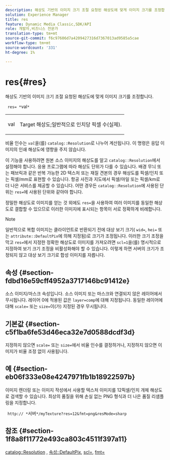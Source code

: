 ```yaml
---
description: 해상도 기반의 이미지 크기 조절 요청된 해상도에 맞게 이미지 크기를 조정합니다.
solution: Experience Manager
title: res
feature: Dynamic Media Classic,SDK/API
role: 개발자,비즈니스 전문가
translation-type: tm+mt
source-git-commit: f6c97606d7a4209427316d7367013ad9585a5cae
workflow-type: tm+mt
source-wordcount: '331'
ht-degree: 1%

---
```



# res{#res}

해상도 기반의 이미지 크기 조절 요청된 해상도에 맞게 이미지 크기를 조정합니다.

` res= *`val`*`

<table id="simpletable_E69F3709266749C4A165C90FF18FF5AA"> 
 <tr class="strow"> 
  <td class="stentry"> <p> <span class="varname"> val  </span> </p> </td> 
  <td class="stentry"> <p>Target 해상도;일반적으로 인치당 픽셀 수(실제). </p> </td> 
 </tr> 
</table>

비율 인수는 *`val`*&#x200B;을(를) `catalog::Resolution`로 나누어 계산됩니다. 이 명령은 응답 이미지의 인쇄 해상도에 영향을 주지 않습니다.

이 기능을 사용하려면 원본 소스 이미지의 해상도를 알고 `catalog::Resolution`에서 설정해야 합니다. 응용 프로그램에 따라 해상도 단위가 다를 수 있습니다. 배경 무늬 또는 패브릭과 같은 반복 가능한 2D 텍스처 또는 재질 견본의 경우 해상도를 픽셀/인치 또는 픽셀/mm로 표현할 수 있습니다. 항공 사진과 지도에서 픽셀/마일 또는 픽셀/km로 더 나은 서비스를 제공할 수 있습니다. 어떤 경우든 `catalog::Resolution`에 사용된 단위는 `res=`에 사용된 단위와 같아야 합니다.

정밀한 해상도로 이미지를 얻는 것 외에도 `res=`을 사용하여 여러 이미지를 동일한 해상도로 결합할 수 있으므로 이러한 이미지에 표시되는 항목이 서로 정확하게 비례합니다.

>[!NOTE]
>
>일반적으로 복합 이미지는 클라이언트로 반환되기 전에 대상 보기 크기( `wid=`, `hei=` 또는 `attribute::DefaultPix`에 의해 지정됨)로 크기가 조정됩니다. 이러한 크기 조정을 막고 `res=`에서 지정한 정확한 해상도로 이미지를 가져오려면 `scl=1`을(를) 명시적으로 지정하여 보기 크기 조정을 비활성화해야 할 수 있습니다. 이렇게 하면 서버의 크기가 조정되지 않고 대상 보기 크기로 합성 이미지를 자릅니다.

## 속성 {#section-fdbd16e59cff4952a3717146bc91412e}

소스 이미지/마스크 속성입니다. 소스 이미지 또는 마스크와 연결되지 않은 레이어에서 무시됩니다. 레이어 0에 적용된 값은 `layer=comp`에 대해 지정됩니다. 동일한 레이어에 대해 `scale=` 또는 `size=`이(가) 지정된 경우 무시됩니다.

## 기본값 {#section-c5f1ba6fe53d46eca32e7d0588dcdf3d}

지정하지 않으면 `scale=` 또는 `size=`에서 비율 인수를 결정하거나, 지정하지 않으면 이미지가 비율 조정 없이 사용됩니다.

## 예 {#section-eb06f333e08e4247971fb1b18922597b}

이미지 렌더링 또는 이미지 작성에서 사용할 텍스처 이미지를 12픽셀/인치 개체 해상도로 검색할 수 있습니다. 최상의 품질을 위해 손실 없는 PNG 형식과 더 나은 품질 리샘플링을 지정합니다.

` http:// *`서버`*/myTexture?res=12&fmt=png&resMode=sharp`

## 참조 {#section-1f8a8f11772e493ca803c4511f397a11}

[catalog::Resolution](../../../../../is-api/image-catalog/image-serving-api-ref/c-image-catalog-reference/c-image-svg-data-reference/c-image-data-reference/r-resolution-cat.md#reference-de489f5f36b64bd0831749546f8728e1) ,  [속성::DefaultPix](../../../../../is-api/image-catalog/image-serving-api-ref/c-image-catalog-reference/c-attributes-reference/r-defaultpix.md#reference-996b2c22b30f4fd9b970c84063306df1),  [scl=](../../../../../is-api/http-ref/image-serving-api-ref/c-http-protocol-reference/c-command-reference/r-scl.md#reference-b2a74e493d0d407e98fe350551ba3fcc),  [fmt=](../../../../../is-api/http-ref/image-serving-api-ref/c-http-protocol-reference/c-command-reference/r-is-http-fmt.md#reference-cdf10043423b45ba9fe15157fb3ae37a)
